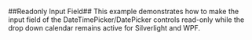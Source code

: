 ##Readonly Input Field##
This example demonstrates how to make the input field of the DateTimePicker/DatePicker controls read-only while the drop down calendar 
remains active for Silverlight and WPF.